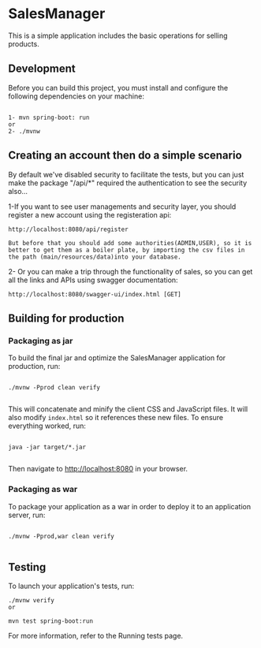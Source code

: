 # SalesManager

This is a simple application includes the basic operations for selling products.

## Development

Before you can build this project, you must install and configure the following dependencies on your machine:


```

1- mvn spring-boot: run
or
2- ./mvnw

```

## Creating an account then do a simple scenario 
By default we've disabled security to facilitate the tests, but you can just make the package "/api/*" required the authentication to see the security also...

1-If you want to see user managements and security layer, you should register a new account using the registeration api:

    http://localhost:8080/api/register
    
    But before that you should add some authorities(ADMIN,USER), so it is better to get them as a boiler plate, by importing the csv files in the path (main/resources/data)into your database. 

2- Or you can make a trip through the functionality of sales, so you can get all the links and APIs using swagger documentation:

	http://localhost:8080/swagger-ui/index.html [GET]

     

## Building for production

### Packaging as jar

To build the final jar and optimize the SalesManager application for production, run:

```

./mvnw -Pprod clean verify


```

This will concatenate and minify the client CSS and JavaScript files. It will also modify `index.html` so it references these new files.
To ensure everything worked, run:

```

java -jar target/*.jar


```

Then navigate to [http://localhost:8080](http://localhost:8080) in your browser.


### Packaging as war

To package your application as a war in order to deploy it to an application server, run:

```

./mvnw -Pprod,war clean verify


```

## Testing

To launch your application's tests, run:

```
./mvnw verify
or

mvn test spring-boot:run
```

For more information, refer to the Running tests page.


